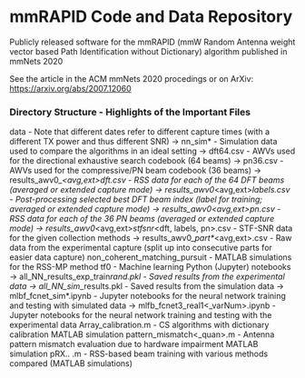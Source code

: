 # mmRAPID Code and Data Repository
Publicly released software for the mmRAPID (mmW Random Antenna weight vector based Path Identification without Dictionary) algorithm published in mmNets 2020

See the article in the ACM mmNets 2020 procedings or on ArXiv:
https://arxiv.org/abs/2007.12060

### Directory Structure - Highlights of the Important Files
data - Note that different dates refer to different capture times (with a different TX power and thus different SNR)
-> nn_sim* - Simulation data used to compare the algorithms in an ideal setting
-> dft64.csv - AWVs used for the directional exhaustive search codebook (64 beams)
-> pn36.csv - AWVs used for the compressive/PN beam codebook (36 beams)
-> results_awv0_<date>_<avg,ext>_dft.csv - RSS data for each of the 64 DFT beams (averaged or extended capture mode)
-> results_awv0_<date>_<avg,ext>_labels.csv - Post-processing selected best DFT beam index (label for training; averaged or extended capture mode)
-> results_awv0_<date>_<avg,ext>_pn.csv - RSS data for each of the 36 PN beams (averaged or extended capture mode)
-> results_awv0_<date>_<avg,ext>_stfsnr_<dft, labels, pn>.csv - STF-SNR data for the given collection methods
-> results_awv0_<date>_part*_<avg,ext>.csv - Raw data from the experimental capture (split up into consecutive parts for easier data capture)
non_coherent_matching_pursuit - MATLAB simulations for the RSS-MP method
tf0 - Machine learning Python (Jupyter) notebooks
-> all_NN_results_exp_train*rand.pkl - Saved results from the experimental data
-> all_NN_sim*_results.pkl - Saved results from the simulation data
-> mlbf_fcnet_sim*.ipynb - Jupyter notebooks for the neural network training and testing with simulated data
-> mlfb_fcnet3_real1<_varNum>.ipynb - Jupyter notebooks for the neural network training and testing with the experimental data
Array_calibration.m - CS algorithms with dictionary calibration MATLAB simulation
pattern_mismatch<_quan>.m - Antenna pattern mismatch evaluation due to hardware impairment MATLAB simulation
pRX.. .m - RSS-based beam training with various methods compared (MATLAB simulations)


